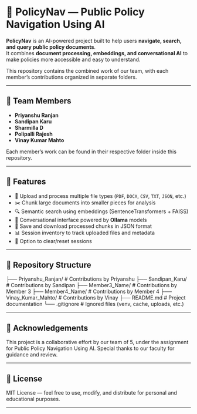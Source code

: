 # 📂 PolicyNav — Public Policy Navigation Using AI

**PolicyNav** is an AI-powered project built to help users **navigate, search, and query public policy documents**.  
It combines **document processing, embeddings, and conversational AI** to make policies more accessible and easy to understand.  

This repository contains the combined work of our team, with each member’s contributions organized in separate folders.

---

## 👥 Team Members

- **Priyanshu Ranjan**  
- **Sandipan Karu**  
- **Sharmilla D**  
- **Polipalli Rajesh**  
- **Vinay Kumar Mahto**

Each member’s work can be found in their respective folder inside this repository.

---

## 🚀 Features

- 📑 Upload and process multiple file types (`PDF`, `DOCX`, `CSV`, `TXT`, `JSON`, etc.)  
- ✂️ Chunk large documents into smaller pieces for analysis  
- 🔍 Semantic search using embeddings (SentenceTransformers + FAISS)  
- 🤖 Conversational interface powered by **Ollama** models  
- 💾 Save and download processed chunks in JSON format  
- 📊 Session inventory to track uploaded files and metadata  
- 🧹 Option to clear/reset sessions  

---

## 📂 Repository Structure

├── Priyanshu_Ranjan/   # Contributions by Priyanshu
├── Sandipan_Karu/   # Contributions by Sandipan
├── Member3_Name/   # Contributions by Member 3
├── Member4_Name/   # Contributions by Member 4
├── Vinay_Kumar_Mahto/   # Contributions by Vinay
├── README.md   # Project documentation
└── .gitignore # Ignored files (venv, cache, uploads, etc.)

---

## 🎯 Acknowledgements

This project is a collaborative effort by our team of 5, under the assignment for Public Policy Navigation Using AI.
Special thanks to our faculty for guidance and review.

---

## 📜 License
 
MIT License — feel free to use, modify, and distribute for personal and educational purposes.

---

